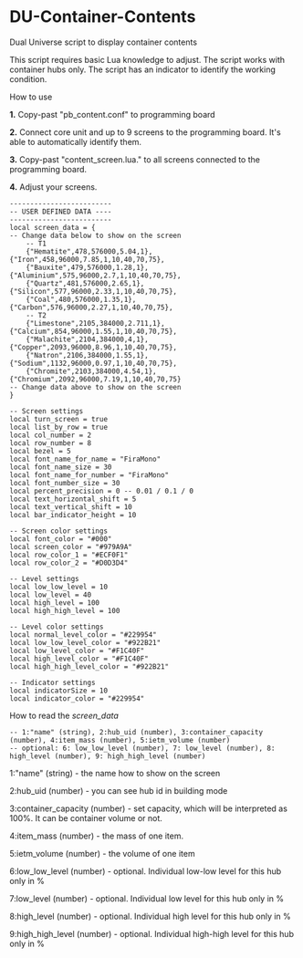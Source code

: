# DU-Container-Contents
Dual Universe script to display container contents

This script requires basic Lua knowledge to adjust.
The script works with container hubs only.
The script has an indicator to identify the working condition.

How to use

**1.** Copy-past "pb_content.conf" to programming board

**2.** Connect core unit and up to 9 screens to the programming board. It's able to automatically identify them.

**3.** Copy-past "content_screen.lua." to all screens connected to the programming board.

**4.** Adjust your screens.
```
-------------------------
-- USER DEFINED DATA ----
-------------------------
local screen_data = {
-- Change data below to show on the screen
	-- T1
	{"Hematite",478,576000,5.04,1},{"Iron",458,96000,7.85,1,10,40,70,75},
	{"Bauxite",479,576000,1.28,1},{"Aluminium",575,96000,2.7,1,10,40,70,75},
	{"Quartz",481,576000,2.65,1},{"Silicon",577,96000,2.33,1,10,40,70,75},
	{"Coal",480,576000,1.35,1},{"Carbon",576,96000,2.27,1,10,40,70,75},
	-- T2
	{"Limestone",2105,384000,2.711,1},{"Calcium",854,96000,1.55,1,10,40,70,75},
	{"Malachite",2104,384000,4,1},{"Copper",2093,96000,8.96,1,10,40,70,75},
	{"Natron",2106,384000,1.55,1},{"Sodium",1132,96000,0.97,1,10,40,70,75},
	{"Chromite",2103,384000,4.54,1},{"Chromium",2092,96000,7.19,1,10,40,70,75}
-- Change data above to show on the screen
}

-- Screen settings
local turn_screen = true
local list_by_row = true
local col_number = 2
local row_number = 8
local bezel = 5
local font_name_for_name = "FiraMono"
local font_name_size = 30
local font_name_for_number = "FiraMono"
local font_number_size = 30
local percent_precision = 0 -- 0.01 / 0.1 / 0
local text_horizontal_shift = 5
local text_vertical_shift = 10
local bar_indicator_height = 10

-- Screen color settings
local font_color = "#000"
local screen_color = "#979A9A"
local row_color_1 = "#ECF0F1"
local row_color_2 = "#D0D3D4"

-- Level settings
local low_low_level = 10
local low_level = 40
local high_level = 100
local high_high_level = 100

-- Level color settings
local normal_level_color = "#229954"
local low_low_level_color = "#922B21"
local low_level_color = "#F1C40F"
local high_level_color = "#F1C40F"
local high_high_level_color = "#922B21"

-- Indicator settings
local indicatorSize = 10
local indicator_color = "#229954"
```

How to read the _screen_data_
```
-- 1:"name" (string), 2:hub_uid (number), 3:container_capacity (number), 4:item_mass (number), 5:ietm_volume (number)
-- optional: 6: low_low_level (number), 7: low_level (number), 8: high_level (number), 9: high_high_level (number)
```

1:"name" (string) - the name how to show on the screen

2:hub_uid (number) - you can see hub id in building mode

3:container_capacity (number) - set capacity, which will be interpreted as 100%. It can be container volume or not.

4:item_mass (number) - the mass of one item.

5:ietm_volume (number) - the volume of one item

6:low_low_level (number) - optional. Individual low-low level for this hub only in %

7:low_level (number) - optional. Individual low level for this hub only in %

8:high_level (number) - optional. Individual high level for this hub only in %

9:high_high_level (number) - optional. Individual high-high level for this hub only in %
